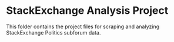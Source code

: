 # StackExchange Analysis Project
This folder contains the project files for scraping and analyzing StackExchange Politics subforum data.

